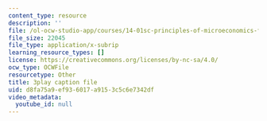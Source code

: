 ```yaml
---
content_type: resource
description: ''
file: /ol-ocw-studio-app/courses/14-01sc-principles-of-microeconomics-fall-2011/d8fa75a9ef936017a9153c5c6e7342df_xqmb6D2CpRc.srt
file_size: 22045
file_type: application/x-subrip
learning_resource_types: []
license: https://creativecommons.org/licenses/by-nc-sa/4.0/
ocw_type: OCWFile
resourcetype: Other
title: 3play caption file
uid: d8fa75a9-ef93-6017-a915-3c5c6e7342df
video_metadata:
  youtube_id: null
---
```

